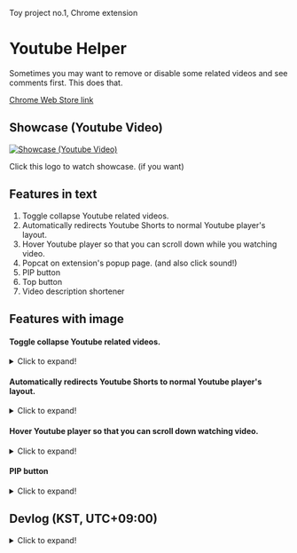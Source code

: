 Toy project no.1, Chrome extension

# Youtube Helper
Sometimes you may want to remove or disable some related videos and see comments first. This does that.

[Chrome Web Store link](https://chrome.google.com/webstore/detail/pnllijckhhmdphamnkihmigimjegedle/)

<!-- The version may differ, I recommend you download it via [Github Releases page.](https://github.com/Binz1mp/Youtube-Related-Videos-Remover/releases) -->


## Showcase (Youtube Video)
[![Showcase (Youtube Video)](https://user-images.githubusercontent.com/96367152/162658122-39d7dc99-a2e0-40ff-9b0e-8ca06a9924a9.png)](https://www.youtube.com/watch?v=BxXAmUqmynY)

Click this logo to watch showcase. (if you want)

## Features in text
1. Toggle collapse Youtube related videos.
2. Automatically redirects Youtube Shorts to normal Youtube player's layout.
3. Hover Youtube player so that you can scroll down while you watching video.
4. Popcat on extension's popup page. (and also click sound!)
5. PIP button
6. Top button
7. Video description shortener

## Features with image
#### Toggle collapse Youtube related videos.
<details>
  <summary>Click to expand!</summary>

![001](https://user-images.githubusercontent.com/96367152/162660380-1952b31a-a940-4ce8-85f7-f568df41a0fd.png)
</details>

#### Automatically redirects Youtube Shorts to normal Youtube player's layout.
<details>
  <summary>Click to expand!</summary>

![001](https://user-images.githubusercontent.com/96367152/169981712-9bf3f272-6941-4d82-aef0-f496c402762f.png)
</details>

#### Hover Youtube player so that you can scroll down watching video.
<details>
  <summary>Click to expand!</summary>

![002](https://user-images.githubusercontent.com/96367152/162660384-a6adff37-fd38-4d79-add3-384a68d96cae.png)
</details>

#### PIP button
<details>
  <summary>Click to expand!</summary>

![003](https://user-images.githubusercontent.com/96367152/162660386-0876bbdc-60d3-4245-af96-d3f40f01735f.png)
</details>

## Devlog (KST, UTC+09:00)
<details>
  <summary>Click to expand!</summary>

### 2022-08-13 14:04 - version 1.2.0.6.1
Patreon link removed, why not? :)
### 2022-08-11 14:04 - version 1.2.0.6
a black line over the navigation bar removed.
### 2022-07-31 19:17 - version 1.2.0.5
bug not showing navigation bar fixed.
### 2022-04-24 02:25 - version 1.2.0.4
minor bug fixed
### 2022-04-22 02:43 - version 1.2.0.3
version 1.2.0.1 adblock function has been seperated.
### 2022-04-22 02:43 - version 1.2.0.2
video description will be shorten automatically.
### 2022-04-22 01:15 - version 1.2.0.1
an issue that some ads cover the button fixed.
### 2022-04-21 18:51 - version 1.2.0.0
major functions are seperated now.
### 2022-04-20 09:20 - version 1.1.9.4
minor bug fix
### 2022-04-19 21:28 - version 1.1.9.3
Top button added, Now you can go to the top by clicking 'Top' button.
### 2022-04-13 14:30 - version 1.1.9.2
Project name changed, Youtube Related Videos Remover -> Youtube Helper.

Thanks for recommendation!
### 2022-04-10 20:25 - version 1.1.9.1
minor big fix
### 2022-04-08 18:03 - version 1.1.9
PIP mode added, code by Google.
### 2022-04-08 16:38 - version 1.1.8
Button will hover after you click Hover Video.
### 2022-04-05 20:39 - version 1.1.7.3
minor bug fixed
### 2022-04-03 21:48 - version 1.1.7.2
minor bug fixed
### 2022-04-03 19:58 - version 1.1.7
minor bug fixed
### 2022-04-03 19:46 - version 1.1.6
popcat added on popup page.
### 2022-04-03 18:45 - version 1.1.5
Comments will no longer cover/be on the Youtube player.
### 2022-04-02 01:25
Video Hovering feature added.

This just adds `position:fixed` to youtube player, so it may look cursed.

But that's fine. That's what I intended. Because I just wanted to watch videos and comments at the same time.

... But I'll fix that.
### 2022-04-02 00:23
Minor bug fixed, minor design changed.
### 2022-03-26 01:50
Now youtube `shorts` link will be redirected to `watch`.

youtube.com/`shorts`/blahblah -> youtube.com/`watch`/blahblah

I just hate Youtube Shorts contents' layout.
### 2022-03-25 17:25
Now auto theatre mode added.

After you close the related videos, you'll be watching youtube in theatre mode. with closed related videos.

But of course, you can watch in theatre mode with opened related videos.

Just click 'open related videos and click theatre mode icon in youtube player manually.
### 2022-03-16 01:59
Now not only vertical mode, but also wide mode is supported.

And also minor bug fix.
### 2022-03-14 23:49
Button duplication issue has been solved.
### 2022-03-14 21:57
localstorage done, now even if you reload the browser, closed/open button value will be saved.
### 2022-03-14 16:08
Now collapse function works, but I need to make some to remain the collapsed status even after I reload the site.

Maybe I need to know how to deal with localStorage stuff.
</details>
